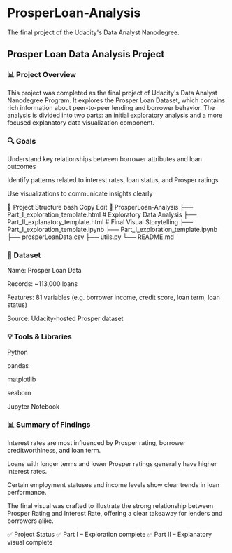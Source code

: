 # ProsperLoan-Analysis
The final project of the Udacity's Data Analyst Nanodegree.

## Prosper Loan Data Analysis Project
### 📊 Project Overview
This project was completed as the final project of Udacity's Data Analyst Nanodegree Program. It explores the Prosper Loan Dataset, which contains rich information about peer-to-peer lending and borrower behavior. The analysis is divided into two parts: an initial exploratory analysis and a more focused explanatory data visualization component.

### 🔍 Goals
Understand key relationships between borrower attributes and loan outcomes

Identify patterns related to interest rates, loan status, and Prosper ratings

Use visualizations to communicate insights clearly

📁 Project Structure
bash
Copy
Edit
📁 ProsperLoan-Analysis
├── Part_I_exploration_template.html     # Exploratory Data Analysis
├── Part_II_explanatory_template.html    # Final Visual Storytelling
├── Part_I_exploration_template.ipynb
├── Part_I_exploration_template.ipynb
├── prosperLoanData.csv
├── utils.py
└── README.md

### 📌 Dataset
Name: Prosper Loan Data

Records: ~113,000 loans

Features: 81 variables (e.g. borrower income, credit score, loan term, loan status)

Source: Udacity-hosted Prosper dataset

### 💡 Tools & Libraries
Python

pandas

matplotlib

seaborn

Jupyter Notebook

### 📊 Summary of Findings
Interest rates are most influenced by Prosper rating, borrower creditworthiness, and loan term.

Loans with longer terms and lower Prosper ratings generally have higher interest rates.

Certain employment statuses and income levels show clear trends in loan performance.

The final visual was crafted to illustrate the strong relationship between Prosper Rating and Interest Rate, offering a clear takeaway for lenders and borrowers alike.

✅ Project Status
✅ Part I – Exploration complete
✅ Part II – Explanatory visual complete
